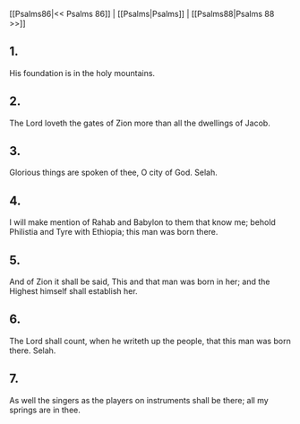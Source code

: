 [[Psalms86|<< Psalms 86]] | [[Psalms|Psalms]] | [[Psalms88|Psalms 88 >>]]
## 1.
His foundation is in the holy mountains.
## 2.
The Lord loveth the gates of Zion more than all the dwellings of Jacob.
## 3.
Glorious things are spoken of thee, O city of God. Selah.
## 4.
I will make mention of Rahab and Babylon to them that know me; behold Philistia and Tyre with Ethiopia; this man was born there.
## 5.
And of Zion it shall be said, This and that man was born in her; and the Highest himself shall establish her.
## 6.
The Lord shall count, when he writeth up the people, that this man was born there. Selah.
## 7.
As well the singers as the players on instruments shall be there; all my springs are in thee.

